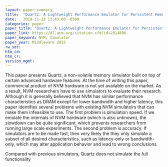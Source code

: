 ```yaml
---
layout: paper-summary
title:  "Quartz: A Lightweight Performance Emulator for Persistent Memory Software"
date:   2019-11-23 13:43:00 -0500
categories: paper
paper_title: "Quartz: A Lightweight Performance Emulator for Persistent Memory Software"
paper_link: https://dl.acm.org/citation.cfm?id=2814806
paper_keyword: NVM; Simulator
paper_year: Middleware 2015
rw_set:
htm_cd:
htm_cr:
version_mgmt:
---
```


This paper presents Quartz, a non-volatile memory simulator built on top of certain advanced hardware features. At the time
of writing this paper, commercial product of NVM hardware is not yet available on the market. As a result, NVM researchers 
have to use simulators to evaluate their research. Although it is generally believed that NVM has similar performance 
characteristics as DRAM except for lower bandwidth and higher latency, this paper identifies several problems with existing 
NVM simulatoirs that can make them infeasible to use. The first problem is simulation speed. If we emulate the internals 
of NVM hardware (which is also unknown), the slowdown can be quite significant, which prevents researchers from running
large scale experiments. The second problem is accuracy. If simulators are to be made fast, then very likely the they
only simulate a subset of all desired characteristics, such as latency-only or bandwidth-only, which may alter application
behavior and lead to wrong conclusions. 

Compared
with previous simulators, Quartz does not simulate the full functionality